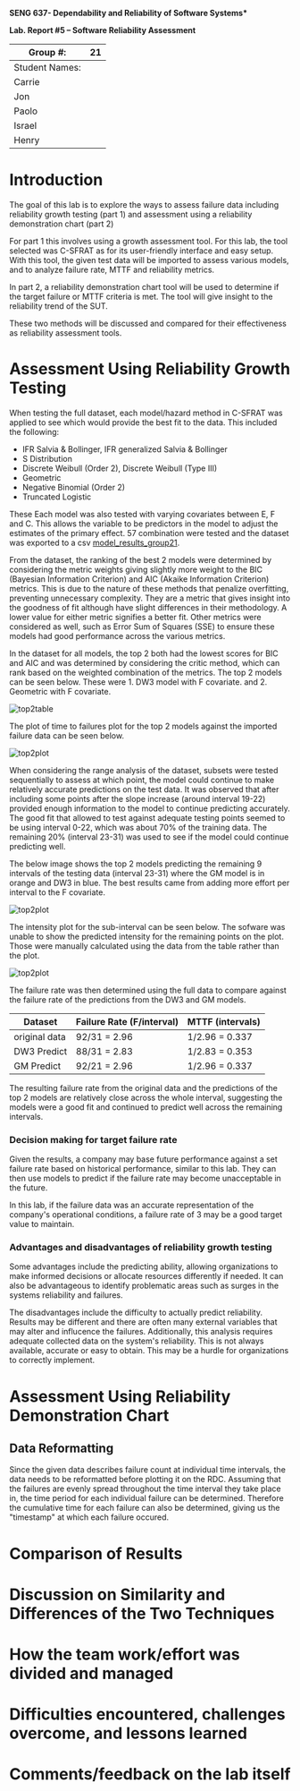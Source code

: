 **SENG 637- Dependability and Reliability of Software Systems\***

**Lab. Report \#5 – Software Reliability Assessment**

| Group \#:      | 21  |
| -------------- | --- |
| Student Names: |     |
| Carrie         |     |
| Jon            |     |
| Paolo          |     |
| Israel         |     |
| Henry          |     |

# Introduction

The goal of this lab is to explore the ways to assess failure data including reliability growth testing (part 1) and assessment using a reliability demonstration chart (part 2)

For part 1 this involves using a growth assessment tool. For this lab, the tool selected was C-SFRAT as for its user-friendly interface and easy setup. With this tool, the given test data will be imported to assess various models, and to analyze failure rate, MTTF and reliability metrics.

In part 2, a reliability demonstration chart tool will be used to determine if the target failure or MTTF criteria is met. The tool will give insight to the reliability trend of the SUT.

These two methods will be discussed and compared for their effectiveness as reliability assessment tools.

#

# Assessment Using Reliability Growth Testing

When testing the full dataset, each model/hazard method in C-SFRAT was applied to see which would provide the best fit to the data. This included the following:

- IFR Salvia & Bollinger, IFR generalized Salvia & Bollinger
- S Distribution
- Discrete Weibull (Order 2), Discrete Weibull (Type III)
- Geometric
- Negative Binomial (Order 2)
- Truncated Logistic

These Each model was also tested with varying covariates between E, F and C. This allows the variable to be predictors in the model to adjust the estimates of the primary effect. 57 combination were tested and the dataset was exported to a csv [model_results_group21](./model_results_group21.csv).

From the dataset, the ranking of the best 2 models were determined by considering the metric weights giving slightly more weight to the BIC (Bayesian Information Criterion) and AIC (Akaike Information Criterion) metrics. This is due to the nature of these methods that penalize overfitting, preventing unnecessary complexity. They are a metric that gives insight into the goodness of fit although have slight differences in their methodology. A lower value for either metric signifies a better fit. Other metrics were considered as well, such as Error Sum of Squares (SSE) to ensure these models had good performance across the various metrics.

In the dataset for all models, the top 2 both had the lowest scores for BIC and AIC and was determined by considering the critic method, which can rank based on the weighted combination of the metrics. The top 2 models can be seen below. These were 1. DW3 model with F covariate. and 2. Geometric with F covariate.

![top2table](/screenshots/top_2_table.png?raw=true)

The plot of time to failures plot for the top 2 models against the imported failure data can be seen below.

![top2plot](/screenshots/top_2_plot.png?raw=true)

When considering the range analysis of the dataset, subsets were tested sequentially to assess at which point, the model could continue to make relatively accurate predictions on the test data. It was observed that after including some points after the slope increase (around interval 19-22) provided enough information to the model to continue predicting accurately. The good fit that allowed to test against adequate testing points seemed to be using interval 0-22, which was about 70% of the training data. The remaining 20% (interval 23-31) was used to see if the model could continue predicting well.

The below image shows the top 2 models predicting the remaining 9 intervals of the testing data (interval 23-31) where the GM model is in orange and DW3 in blue. The best results came from adding more effort per interval to the F covariate.

![top2plot](/screenshots/top_2_predict.png?raw=true)

The intensity plot for the sub-interval can be seen below. The sofware was unable to show the predicted intensity for the remaining points on the plot. Those were manually calculated using the data from the table rather than the plot.

![top2plot](/screenshots/top_2_intensity.png?raw=true)

The failure rate was then determined using the full data to compare against the failure rate of the predictions from the DW3 and GM models.

| Dataset       | Failure Rate (F/interval) | MTTF (intervals) |
| ------------- | ------------------------- | ---------------- |
| original data | 92/31 = 2.96              | 1/2.96 = 0.337   |
| DW3 Predict   | 88/31 = 2.83              | 1/2.83 = 0.353   |
| GM Predict    | 92/21 = 2.96              | 1/2.96 = 0.337   |

The resulting failure rate from the original data and the predictions of the top 2 models are relatively close across the whole interval, suggesting the models were a good fit and continued to predict well across the remaining intervals.

### Decision making for target failure rate

Given the results, a company may base future performance against a set failure rate based on historical performance, similar to this lab. They can then use models to predict if the failure rate may become unacceptable in the future.

In this lab, if the failure data was an accurate representation of the company's operational conditions, a failure rate of 3 may be a good target value to maintain.

### Advantages and disadvantages of reliability growth testing

Some advantages include the predicting ability, allowing organizations to make informed decisions or allocate resources differently if needed. It can also be advantageous to identify problematic areas such as surges in the systems reliability and failures.

The disadvantages include the difficulty to actually predict reliability. Results may be different and there are often many external variables that may alter and influcence the failures. Additionally, this analysis requires adequate collected data on the system's reliability. This is not always available, accurate or easy to obtain. This may be a hurdle for organizations to correctly implement.

# Assessment Using Reliability Demonstration Chart

## Data Reformatting

Since the given data describes failure count at individual time intervals, the data needs to be reformatted before plotting it on the RDC. Assuming that the failures are evenly spread throughout the time interval they take place in, the time period for each individual failure can be determined. Therefore the cumulative time for each failure can also be determined, giving us the "timestamp" at which each failure occured.

# Comparison of Results

# Discussion on Similarity and Differences of the Two Techniques

# How the team work/effort was divided and managed

#

# Difficulties encountered, challenges overcome, and lessons learned

# Comments/feedback on the lab itself
